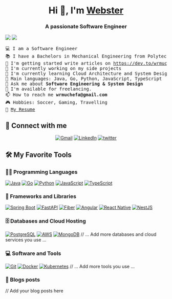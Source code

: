 <h1 align="center">Hi 👋, I'm <a href="https://github.com/wrmuchefa" target="blank">
Webster</a></h1>
<h3 align="center">A passionate Software Engineer</h3>

 <p align="left">
  <img src="https://img.shields.io/badge/Focus-Software_Engineering-blue?style=for-the-badge" />
  <img src="https://img.shields.io/badge/Languages-English-blue?style=for-the-badge" />
</p>

<pre>
💻 I am a Software Engineer
📚 I have a Bachelors in Mechanical Engineering from Polytechnic School of Lomé
📝 I'm getting started write articles on <a href="https://dev.to/wrmuchefa">https://dev.to/wrmuchefa</a> 
🔭 I'm currently working on my side projects
🌱 I'm currently learning Cloud Architecture and System Design
🌟 Main languages: Java, Go, Python, JavaScript, TypeScript
💬 Ask me about <strong>Software Engineering & System Design</strong>
🤝 I'm available for freelancing.
📫 How to reach me <strong>wrmuchefa@gmail.com</strong>
🎮 Hobbies: Soccer, Gaming, Travelling
📄 <a href="// Add your resume link here" target="_blank">My Resume</a>
</pre>

## 🤝 Connect with me

<p align="center">
	<a href="mailto:// your email"><img img src="https://img.shields.io/badge/Gmail-D14836?style=for-the-badge&logo=gmail&logoColor=white" alt="Gmail"/></a>
	<a href="// your LinkedIn URL"><img src="https://img.shields.io/badge/LinkedIn-0077B5?style=for-the-badge&logo=linkedin&logoColor=white" alt="LinkedIn"/></a>
  	<a href="// your Twitter URL"><img src="https://img.shields.io/badge/Twitter-blue?style=for-the-badge&logoColor=x" alt="twitter"/></a>
</p>

## 🛠️ My Favorite Tools

### 👨‍💻 Programming Languages

<p>
    <a href="https://github.com/wrmuchefa"><img alt="Java" src="https://img.shields.io/badge/Java-ED8B00?style=for-the-badge&logo=openjdk&logoColor=white"></a>
    <a href="https://github.com/wrmuchefa"><img alt="Go" src="https://img.shields.io/badge/Go-00ADD8?style=for-the-badge&logo=go&logoColor=white"></a>
    <a href="https://github.com/wrmuchefa"><img alt="Python" src="https://img.shields.io/badge/python-3670A0?style=for-the-badge&logo=python&logoColor=white"></a>
    <a href="https://github.com/wrmuchefa"><img alt="JavaScript" src="https://img.shields.io/badge/Javascript-F7DF1E?style=for-the-badge&logo=Javascript&logoColor=black"></a>
    <a href="https://github.com/wrmuchefa"><img alt="TypeScript" src="https://img.shields.io/badge/TypeScript-007ACC?style=for-the-badge&logo=typescript&logoColor=white"></a>
</p>

### 🧰 Frameworks and Libraries

<p>
    <a href="https://github.com/wrmuchefa"><img alt="Spring Boot" src="https://img.shields.io/badge/Spring_Boot-6DB33F?style=for-the-badge&logo=spring&logoColor=white"/></a>
    <a href="https://github.com/wrmuchefa"><img alt="FastAPI" src="https://img.shields.io/badge/FastAPI-009688?style=for-the-badge&logo=fastapi&logoColor=white"/></a>
    <a href="https://github.com/wrmuchefa"><img alt="Fiber" src="https://img.shields.io/badge/Fiber-00ACD7?style=for-the-badge&logo=go&logoColor=white"/></a>
    <a href="https://github.com/wrmuchefa"><img alt="Angular" src="https://img.shields.io/badge/Angular-DD0031?style=for-the-badge&logo=angular&logoColor=white"/></a>
    <a href="https://github.com/wrmuchefa"><img alt="React Native" src="https://img.shields.io/badge/React_Native-20232A?style=for-the-badge&logo=react&logoColor=61DAFB"/></a>
    <a href="https://github.com/wrmuchefa"><img alt="NestJS" src="https://img.shields.io/badge/NestJS-E0234E?style=for-the-badge&logo=nestjs&logoColor=white"/></a>
</p>

### 🗄️ Databases and Cloud Hosting

<p>
    <a href="https://github.com/wrmuchefa"><img alt="PostgreSQL" src="https://img.shields.io/badge/PostgreSQL-316192?style=for-the-badge&logo=postgresql&logoColor=white"></a>
    <a href="https://github.com/wrmuchefa"><img alt="AWS" src="https://img.shields.io/badge/AWS-232F3E?style=for-the-badge&logo=amazon-aws&logoColor=white"></a>
    <a href="https://github.com/wrmuchefa"><img alt="MongoDB" src="https://img.shields.io/badge/-MongoDB-13aa52?style=for-the-badge&logo=mongodb&logoColor=white"></a>
    // ... Add more databases and cloud services you use ...
</p>

### 💻 Software and Tools

<p>
    <a href="https://github.com/wrmuchefa"><img alt="Git" src="https://img.shields.io/badge/Git%20-%23F05033.svg?style=for-the-badge&logo=git&logoColor=white"></a>
    <a href="https://github.com/wrmuchefa"><img alt="Docker" src="https://img.shields.io/badge/Docker-2496ED?style=for-the-badge&logo=docker&logoColor=white"></a>
    <a href="https://github.com/wrmuchefa"><img alt="Kubernetes" src="https://img.shields.io/badge/Kubernetes-326CE5?style=for-the-badge&logo=kubernetes&logoColor=white"></a>
    // ... Add more tools you use ...
</p>

### 📝 Blogs posts

<!-- BLOG-POST-LIST:START -->
// Add your blog posts here
<!-- BLOG-POST-LIST:END -->
